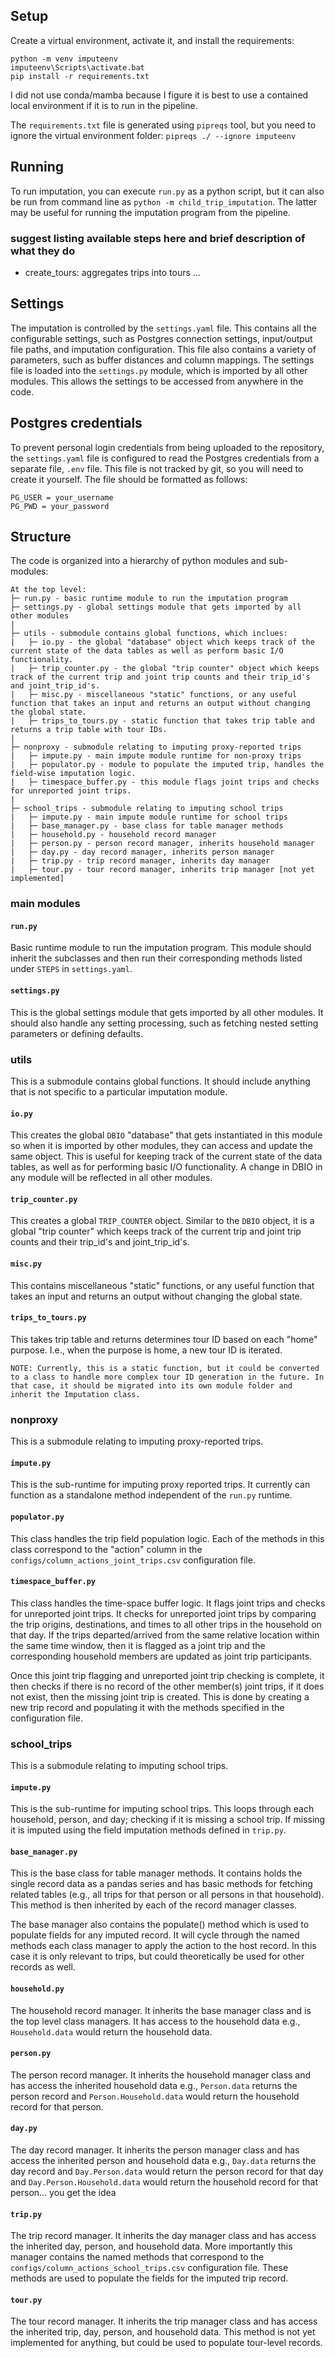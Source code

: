 
## Setup
Create a virtual environment, activate it, and install the requirements:
```
python -m venv imputeenv
imputeenv\Scripts\activate.bat
pip install -r requirements.txt
```

I did not use conda/mamba because I figure it is best to use a contained local environment if it is to run in the pipeline.

The `requirements.txt` file is generated using `pipreqs` tool, but you need to ignore the virtual environment folder:
```pipreqs ./ --ignore imputeenv```

## Running
To run imputation, you can execute `run.py` as a python script, but it can also be run from command line as `python -m child_trip_imputation`. The latter may be useful for running the imputation program from the pipeline.

### suggest listing available steps here and brief description of what they do
* create_tours: aggregates trips into tours
...

## Settings
The imputation is controlled by the `settings.yaml` file. This contains all the configurable settings, such as Postgres connection settings, input/output file paths, and imputation configuration. This file also contains a variety of parameters, such as buffer distances and column mappings. The settings file is loaded into the `settings.py` module, which is imported by all other modules. This allows the settings to be accessed from anywhere in the code.

## Postgres credentials
To prevent personal login credentials from being uploaded to the repository, the `settings.yaml` file is configured to read the Postgres credentials from a separate file, `.env` file. This file is not tracked by git, so you will need to create it yourself. The file should be formatted as follows:
```
PG_USER = your_username
PG_PWD = your_password
```


## Structure

The code is organized into a hierarchy of python modules and sub-modules:
```
At the top level:
├─ run.py - basic runtime module to run the imputation program
├─ settings.py - global settings module that gets imported by all other modules
|
├─ utils - submodule contains global functions, which inclues:
|   ├─ io.py - the global "database" object which keeps track of the current state of the data tables as well as perform basic I/O functionality.
|   ├─ trip_counter.py - the global "trip counter" object which keeps track of the current trip and joint trip counts and their trip_id's and joint_trip_id's.
|   ├─ misc.py - miscellaneous "static" functions, or any useful function that takes an input and returns an output without changing the global state.
|   ├─ trips_to_tours.py - static function that takes trip table and returns a trip table with tour IDs.
|
├─ nonproxy - submodule relating to imputing proxy-reported trips
|   ├─ impute.py - main impute module runtime for non-proxy trips
|   ├─ populator.py - module to populate the imputed trip, handles the field-wise imputation logic.
|   ├─ timespace_buffer.py - this module flags joint trips and checks for unreported joint trips.
|
├─ school_trips - submodule relating to imputing school trips
|   ├─ impute.py - main impute module runtime for school trips
|   ├─ base_manager.py - base class for table manager methods
|   ├─ household.py - household record manager
|   ├─ person.py - person record manager, inherits household manager
|   ├─ day.py - day record manager, inherits person manager
|   ├─ trip.py - trip record manager, inherits day manager
|   ├─ tour.py - tour record manager, inherits trip manager [not yet implemented]
```

### main modules

#### `run.py`
Basic runtime module to run the imputation program. This module should inherit the subclasses and then run their corresponding methods listed under `STEPS` in `settings.yaml`. 
 
#### `settings.py`
This is the global settings module that gets imported by all other modules. It should also handle any setting processing, such as fetching nested setting parameters or defining defaults.

### utils
This is a submodule contains global functions. It should include anything that is not specific to a particular imputation module.

#### `io.py`
This creates the global `DBIO` "database" that gets instantiated in this module so when it is imported by other modules, they can access and update the same object. This is useful for keeping track of the current state of the data tables, as well as for performing basic I/O functionality. A change in DBIO in any module will be reflected in all other modules.

#### `trip_counter.py` 
This creates a global `TRIP_COUNTER` object. Similar to the `DBIO` object, it is a global "trip counter" which keeps track of the current trip and joint trip counts and their trip_id's and joint_trip_id's.

#### `misc.py`
This contains miscellaneous "static" functions, or any useful function that takes an input and returns an output without changing the global state.

#### `trips_to_tours.py`
This takes trip table and returns determines tour ID based on each "home" purpose. I.e., when the purpose is home, a new tour ID is iterated. 

    NOTE: Currently, this is a static function, but it could be converted to a class to handle more complex tour ID generation in the future. In that case, it should be migrated into its own module folder and inherit the Imputation class.

### nonproxy
This is a submodule relating to imputing proxy-reported trips.

#### `impute.py`
This is the sub-runtime for imputing proxy reported trips. It currently can function as a standalone method independent of the `run.py` runtime.

#### `populator.py`
This class handles the trip field population logic. Each of the methods in this class correspond to the "action" column in the `configs/column_actions_joint_trips.csv` configuration file. 

#### `timespace_buffer.py`
This class handles the time-space buffer logic. It flags joint trips and checks for unreported joint trips. It checks for unreported joint trips by comparing the trip origins, destinations, and times to all other trips in the household on that day. If the trips departed/arrived from the same relative location within the same time window, then it is flagged as a joint trip and the corresponding household members are updated as joint trip participants.

Once this joint trip flagging and unreported joint trip checking is complete, it then checks if there is no record of the other member(s) joint trips, if it does not exist, then the missing joint trip is created. This is done by creating a new trip record and populating it with the methods specified in the configuration file.

### school_trips
This is a submodule relating to imputing school trips.

#### `impute.py`
This is the sub-runtime for imputing school trips. This loops through each household, person, and day; checking if it is missing a school trip. If missing it is imputed using the field imputation methods defined in `trip.py`.

#### `base_manager.py`
This is the base class for table manager methods. It contains holds the single record data as a pandas series and has basic methods for fetching related tables (e.g., all trips for that person or all persons in that household). This method is then inherited by each of the record manager classes.

The base manager also contains the populate() method which is used to populate fields for any imputed record. It will cycle through the named methods each class manager to apply the action to the host record. In this case it is only relevant to trips, but could theoretically be used for other records as well.

#### `household.py`
The household record manager. It inherits the base manager class and is the top level class managers. It has access to the household data e.g., `Household.data` would return the household data.

#### `person.py`
The person record manager. It inherits the household manager class and has access the inherited household data e.g., `Person.data` returns the person record and `Person.Household.data` would return the household record for that person.

#### `day.py`
The day record manager. It inherits the person manager class and has access the inherited person and household data e.g., `Day.data` returns the day record and `Day.Person.data` would return the person record for that day and `Day.Person.Household.data` would return the household record for that person... you get the idea

#### `trip.py`
The trip record manager. It inherits the day manager class and has access the inherited day, person, and household data. More importantly this manager contains the named methods that correspond to the `configs/column_actions_school_trips.csv` configuration file. These methods are used to populate the fields for the imputed trip record.

#### `tour.py`
The tour record manager. It inherits the trip manager class and has access the inherited trip, day, person, and household data. This method is not yet implemented for anything, but could be used to populate tour-level records.
